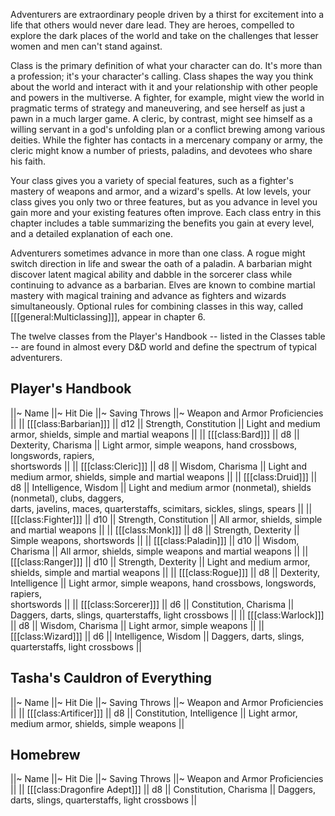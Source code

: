 Adventurers are extraordinary people driven by a thirst for excitement into a life that others would never dare lead. They are heroes, compelled to explore the dark places of the world and take on the challenges that lesser women and men can't stand against.

Class is the primary definition of what your character can do. It's more than a profession; it's your character's calling. Class shapes the way you think about the world and interact with it and your relationship with other people and powers in the multiverse. A fighter, for example, might view the world in pragmatic terms of strategy and maneuvering, and see herself as just a pawn in a much larger game. A cleric, by contrast, might see himself as a willing servant in a god's unfolding plan or a conflict brewing among various deities. While the fighter has contacts in a mercenary company or army,
the cleric might know a number of priests, paladins, and devotees who share his faith.

Your class gives you a variety of special features, such as a fighter's mastery of weapons and armor, and a wizard's spells. At low levels, your class gives you only two or three features, but as you advance in level you gain more and your existing features often improve. Each class entry in this chapter includes a table summarizing the benefits you gain at every level, and a detailed explanation of each one.

Adventurers sometimes advance in more than one class. A rogue might switch direction in life and swear the oath of a paladin. A barbarian might discover latent magical ability and dabble in the sorcerer class while continuing to advance as a barbarian. Elves are known to combine martial mastery with magical training and advance as fighters and wizards simultaneously. Optional rules for combining classes in this way, called [[[general:Multiclassing]]], appear in chapter 6.

The twelve classes from the Player's Handbook -- listed in the Classes table -- are found in almost every D&D world and define the spectrum of typical adventurers.

## Player's Handbook

||~ Name ||~ Hit Die ||~ Saving Throws ||~ Weapon and Armor Proficiencies ||
|| [[[class:Barbarian]]] || d12 || Strength, Constitution || Light and medium armor, shields, simple and martial weapons ||
|| [[[class:Bard]]] || d8 || Dexterity, Charisma || Light armor, simple weapons, hand crossbows, longswords, rapiers,<br>shortswords ||
|| [[[class:Cleric]]] || d8 || Wisdom, Charisma || Light and medium armor, shields, simple and martial weapons ||
|| [[[class:Druid]]] || d8 || Intelligence, Wisdom || Light and medium armor (nonmetal), shields (nonmetal), clubs, daggers,<br>darts, javelins, maces, quarterstaffs, scimitars, sickles, slings, spears ||
|| [[[class:Fighter]]] || d10 || Strength, Constitution || All armor, shields, simple and martial weapons ||
|| [[[class:Monk]]] || d8 || Strength, Dexterity || Simple weapons, shortswords ||
|| [[[class:Paladin]]] || d10 || Wisdom, Charisma || All armor, shields, simple weapons and martial weapons ||
|| [[[class:Ranger]]] || d10 || Strength, Dexterity || Light and medium armor, shields, simple and martial weapons ||
|| [[[class:Rogue]]] || d8 || Dexterity, Intelligence || Light armor, simple weapons, hand crossbows, longswords, rapiers,<br>shortswords ||
|| [[[class:Sorcerer]]] || d6 || Constitution, Charisma || Daggers, darts, slings, quarterstaffs, light crossbows ||
|| [[[class:Warlock]]] || d8 || Wisdom, Charisma || Light armor, simple weapons ||
|| [[[class:Wizard]]] || d6 || Intelligence, Wisdom || Daggers, darts, slings, quarterstaffs, light crossbows ||

## Tasha's Cauldron of Everything

||~ Name ||~ Hit Die ||~ Saving Throws ||~ Weapon and Armor Proficiencies ||
|| [[[class:Artificer]]] || d8 || Constitution, Intelligence || Light armor, medium armor, shields, simple weapons ||

## Homebrew

||~ Name ||~ Hit Die ||~ Saving Throws ||~ Weapon and Armor Proficiencies ||
|| [[[class:Dragonfire Adept]]] || d8 || Constitution, Charisma || Daggers, darts, slings, quarterstaffs, light crossbows ||
